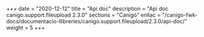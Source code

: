 +++
date        = "2020-12-12"
title       = "Api doc"
description = "Api doc canigo.support.fileupload 2.3.0"
sections    = "Canigó"
enllac		= "/canigo-fwk-docs/documentacio-llibreries/canigo.support.fileupload/2.3.0/api-doc/"
weight		= 5
+++
